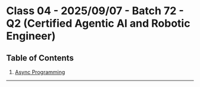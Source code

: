 # Class 04 - 2025/09/07 - Batch 72 - Q2 (Certified Agentic AI and Robotic Engineer)

## Table of Contents

1. [Async Programming](./01_aysnc_programming)

---